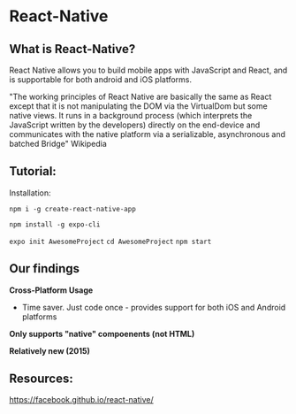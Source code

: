 # React-Native


## What is React-Native?
React Native allows you to build mobile apps with JavaScript and React, and is supportable for both android and iOS platforms.  

"The working principles of React Native are basically the same as React except that it is not manipulating the DOM via the VirtualDom but some native views. It runs in a background process (which interprets the JavaScript written by the developers) directly on the end-device and communicates with the native platform via a serializable, asynchronous and batched Bridge" Wikipedia


## Tutorial:
Installation:

```npm i -g create-react-native-app```

 ```npm install -g expo-cli```


```expo init AwesomeProject```
 ```cd AwesomeProject```
 ```npm start```


## Our findings

**Cross-Platform Usage**
 * Time saver. Just code once - provides support for both iOS and Android platforms

**Only supports "native" compoenents (not HTML)**

**Relatively new (2015)**




## Resources:
https://facebook.github.io/react-native/

